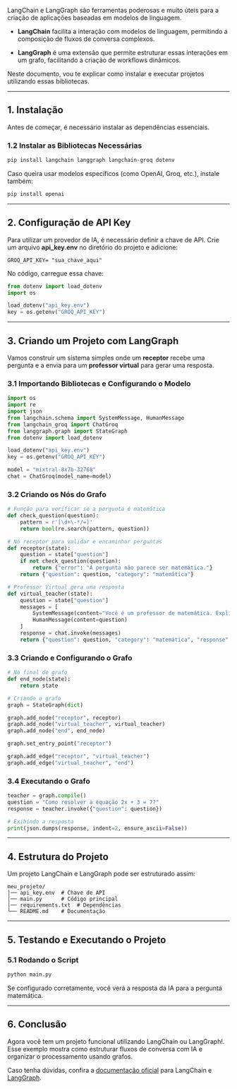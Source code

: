 

LangChain e LangGraph são ferramentas poderosas e muito úteis para a criação de aplicações baseadas em modelos de linguagem.

- **LangChain** facilita a interação com modelos de linguagem, permitindo a composição de fluxos de conversa complexos.
  
- **LangGraph** é uma extensão que permite estruturar essas interações em um grafo, facilitando a criação de workflows dinâmicos.

Neste documento, vou te explicar como instalar e executar projetos utilizando essas bibliotecas. 

---

## 1. Instalação
Antes de começar, é necessário instalar as dependências essenciais.


### 1.2 Instalar as Bibliotecas Necessárias
```sh
pip install langchain langgraph langchain-groq dotenv
```

Caso queira usar modelos específicos (como OpenAI, Groq, etc.), instale também:
```sh
pip install openai
```

---

## 2. Configuração de API Key
Para utilizar um provedor de IA, é necessário definir a chave de API. Crie um arquivo **api_key.env** no diretório do projeto e adicione:
```env
GROQ_API_KEY= "sua_chave_aqui"
```

No código, carregue essa chave:
```python
from dotenv import load_dotenv
import os

load_dotenv("api_key.env")
key = os.getenv("GROQ_API_KEY")
```

---

## 3. Criando um Projeto com LangGraph
Vamos construir um sistema simples onde um **receptor** recebe uma pergunta e a envia para um **professor virtual** para gerar uma resposta.

### 3.1 Importando Bibliotecas e Configurando o Modelo
```python
import os
import re
import json
from langchain.schema import SystemMessage, HumanMessage
from langchain_groq import ChatGroq
from langgraph.graph import StateGraph
from dotenv import load_dotenv

load_dotenv("api_key.env")
key = os.getenv("GROQ_API_KEY")

model = "mixtral-8x7b-32768"
chat = ChatGroq(model_name=model)
```

### 3.2 Criando os Nós do Grafo
```python
# Função para verificar se a pergunta é matemática
def check_question(question):
    pattern = r'[\d+\-*/=]'
    return bool(re.search(pattern, question))

# Nó receptor para validar e encaminhar perguntas
def receptor(state):
    question = state["question"]
    if not check_question(question):
        return {"error": "A pergunta não parece ser matemática."}
    return {"question": question, "category": "matemática"}

# Professor Virtual gera uma resposta
def virtual_teacher(state):
    question = state["question"]
    messages = [
        SystemMessage(content="Você é um professor de matemática. Explique cada solução claramente e passo a passo."),
        HumanMessage(content=question)
    ]
    response = chat.invoke(messages)
    return {"question": question, "category": "matemática", "response": response.content}
```

### 3.3 Criando e Configurando o Grafo
```python
# Nó final do grafo
def end_node(state):
    return state

# Criando o grafo
graph = StateGraph(dict)

graph.add_node("receptor", receptor)
graph.add_node("virtual_teacher", virtual_teacher)
graph.add_node("end", end_node)

graph.set_entry_point("receptor")

graph.add_edge("receptor", "virtual_teacher")
graph.add_edge("virtual_teacher", "end")
```

### 3.4 Executando o Grafo
```python
teacher = graph.compile()
question = "Como resolver a equação 2x + 3 = 7?"
response = teacher.invoke({"question": question})

# Exibindo a resposta
print(json.dumps(response, indent=2, ensure_ascii=False))
```

---

## 4. Estrutura do Projeto
Um projeto LangChain e LangGraph pode ser estruturado assim:
```
meu_projeto/
│── api_key.env  # Chave de API
│── main.py      # Código principal
│── requirements.txt  # Dependências
└── README.md    # Documentação
```

---

## 5. Testando e Executando o Projeto
### 5.1 Rodando o Script

```sh
python main.py
```

Se configurado corretamente, você verá a resposta da IA para a pergunta matemática.




---

## 6. Conclusão
Agora você tem um projeto funcional utilizando LangChain ou LangGraph!. Esse exemplo mostra como estruturar fluxos de conversa com IA e organizar o processamento usando grafos.

Caso tenha dúvidas, confira a [documentação oficial](https://python.langchain.com/) para LangChain e [LangGraph](https://github.com/langchain-ai/langgraph).

